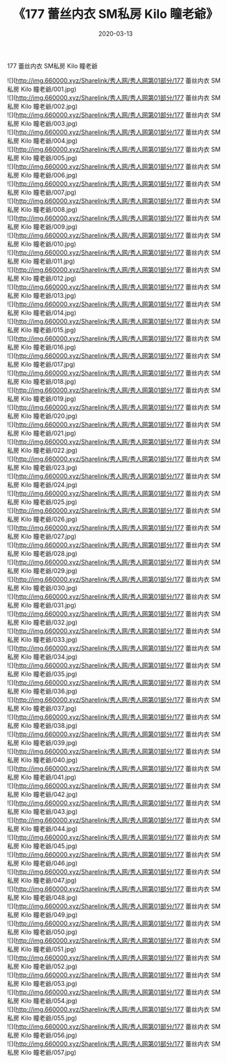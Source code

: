 ﻿---
layout: post
title:  《177 蕾丝内衣 SM私房 Kilo 瞳老爺》
date:   2020-03-13
img: http://img.660000.xyz/Sharelink/秀人网/秀人网第01部分/177 蕾丝内衣 SM私房 Kilo 瞳老爺/000.jpg
categories: [美女, 清纯, 唯美]
---

177 蕾丝内衣 SM私房 Kilo 瞳老爺

  ![](http://img.660000.xyz/Sharelink/秀人网/秀人网第01部分/177 蕾丝内衣 SM私房 Kilo 瞳老爺/001.jpg) <br> ![](http://img.660000.xyz/Sharelink/秀人网/秀人网第01部分/177 蕾丝内衣 SM私房 Kilo 瞳老爺/002.jpg) <br> ![](http://img.660000.xyz/Sharelink/秀人网/秀人网第01部分/177 蕾丝内衣 SM私房 Kilo 瞳老爺/003.jpg) <br> ![](http://img.660000.xyz/Sharelink/秀人网/秀人网第01部分/177 蕾丝内衣 SM私房 Kilo 瞳老爺/004.jpg) <br> ![](http://img.660000.xyz/Sharelink/秀人网/秀人网第01部分/177 蕾丝内衣 SM私房 Kilo 瞳老爺/005.jpg) <br> ![](http://img.660000.xyz/Sharelink/秀人网/秀人网第01部分/177 蕾丝内衣 SM私房 Kilo 瞳老爺/006.jpg) <br> ![](http://img.660000.xyz/Sharelink/秀人网/秀人网第01部分/177 蕾丝内衣 SM私房 Kilo 瞳老爺/007.jpg) <br> ![](http://img.660000.xyz/Sharelink/秀人网/秀人网第01部分/177 蕾丝内衣 SM私房 Kilo 瞳老爺/008.jpg) <br> ![](http://img.660000.xyz/Sharelink/秀人网/秀人网第01部分/177 蕾丝内衣 SM私房 Kilo 瞳老爺/009.jpg) <br> ![](http://img.660000.xyz/Sharelink/秀人网/秀人网第01部分/177 蕾丝内衣 SM私房 Kilo 瞳老爺/010.jpg) <br> ![](http://img.660000.xyz/Sharelink/秀人网/秀人网第01部分/177 蕾丝内衣 SM私房 Kilo 瞳老爺/011.jpg) <br> ![](http://img.660000.xyz/Sharelink/秀人网/秀人网第01部分/177 蕾丝内衣 SM私房 Kilo 瞳老爺/012.jpg) <br> ![](http://img.660000.xyz/Sharelink/秀人网/秀人网第01部分/177 蕾丝内衣 SM私房 Kilo 瞳老爺/013.jpg) <br> ![](http://img.660000.xyz/Sharelink/秀人网/秀人网第01部分/177 蕾丝内衣 SM私房 Kilo 瞳老爺/014.jpg) <br> ![](http://img.660000.xyz/Sharelink/秀人网/秀人网第01部分/177 蕾丝内衣 SM私房 Kilo 瞳老爺/015.jpg) <br> ![](http://img.660000.xyz/Sharelink/秀人网/秀人网第01部分/177 蕾丝内衣 SM私房 Kilo 瞳老爺/016.jpg) <br> ![](http://img.660000.xyz/Sharelink/秀人网/秀人网第01部分/177 蕾丝内衣 SM私房 Kilo 瞳老爺/017.jpg) <br> ![](http://img.660000.xyz/Sharelink/秀人网/秀人网第01部分/177 蕾丝内衣 SM私房 Kilo 瞳老爺/018.jpg) <br> ![](http://img.660000.xyz/Sharelink/秀人网/秀人网第01部分/177 蕾丝内衣 SM私房 Kilo 瞳老爺/019.jpg) <br> ![](http://img.660000.xyz/Sharelink/秀人网/秀人网第01部分/177 蕾丝内衣 SM私房 Kilo 瞳老爺/020.jpg) <br> ![](http://img.660000.xyz/Sharelink/秀人网/秀人网第01部分/177 蕾丝内衣 SM私房 Kilo 瞳老爺/021.jpg) <br> ![](http://img.660000.xyz/Sharelink/秀人网/秀人网第01部分/177 蕾丝内衣 SM私房 Kilo 瞳老爺/022.jpg) <br> ![](http://img.660000.xyz/Sharelink/秀人网/秀人网第01部分/177 蕾丝内衣 SM私房 Kilo 瞳老爺/023.jpg) <br> ![](http://img.660000.xyz/Sharelink/秀人网/秀人网第01部分/177 蕾丝内衣 SM私房 Kilo 瞳老爺/024.jpg) <br> ![](http://img.660000.xyz/Sharelink/秀人网/秀人网第01部分/177 蕾丝内衣 SM私房 Kilo 瞳老爺/025.jpg) <br> ![](http://img.660000.xyz/Sharelink/秀人网/秀人网第01部分/177 蕾丝内衣 SM私房 Kilo 瞳老爺/026.jpg) <br> ![](http://img.660000.xyz/Sharelink/秀人网/秀人网第01部分/177 蕾丝内衣 SM私房 Kilo 瞳老爺/027.jpg) <br> ![](http://img.660000.xyz/Sharelink/秀人网/秀人网第01部分/177 蕾丝内衣 SM私房 Kilo 瞳老爺/028.jpg) <br> ![](http://img.660000.xyz/Sharelink/秀人网/秀人网第01部分/177 蕾丝内衣 SM私房 Kilo 瞳老爺/029.jpg) <br> ![](http://img.660000.xyz/Sharelink/秀人网/秀人网第01部分/177 蕾丝内衣 SM私房 Kilo 瞳老爺/030.jpg) <br> ![](http://img.660000.xyz/Sharelink/秀人网/秀人网第01部分/177 蕾丝内衣 SM私房 Kilo 瞳老爺/031.jpg) <br> ![](http://img.660000.xyz/Sharelink/秀人网/秀人网第01部分/177 蕾丝内衣 SM私房 Kilo 瞳老爺/032.jpg) <br> ![](http://img.660000.xyz/Sharelink/秀人网/秀人网第01部分/177 蕾丝内衣 SM私房 Kilo 瞳老爺/033.jpg) <br> ![](http://img.660000.xyz/Sharelink/秀人网/秀人网第01部分/177 蕾丝内衣 SM私房 Kilo 瞳老爺/034.jpg) <br> ![](http://img.660000.xyz/Sharelink/秀人网/秀人网第01部分/177 蕾丝内衣 SM私房 Kilo 瞳老爺/035.jpg) <br> ![](http://img.660000.xyz/Sharelink/秀人网/秀人网第01部分/177 蕾丝内衣 SM私房 Kilo 瞳老爺/036.jpg) <br> ![](http://img.660000.xyz/Sharelink/秀人网/秀人网第01部分/177 蕾丝内衣 SM私房 Kilo 瞳老爺/037.jpg) <br> ![](http://img.660000.xyz/Sharelink/秀人网/秀人网第01部分/177 蕾丝内衣 SM私房 Kilo 瞳老爺/038.jpg) <br> ![](http://img.660000.xyz/Sharelink/秀人网/秀人网第01部分/177 蕾丝内衣 SM私房 Kilo 瞳老爺/039.jpg) <br> ![](http://img.660000.xyz/Sharelink/秀人网/秀人网第01部分/177 蕾丝内衣 SM私房 Kilo 瞳老爺/040.jpg) <br> ![](http://img.660000.xyz/Sharelink/秀人网/秀人网第01部分/177 蕾丝内衣 SM私房 Kilo 瞳老爺/041.jpg) <br> ![](http://img.660000.xyz/Sharelink/秀人网/秀人网第01部分/177 蕾丝内衣 SM私房 Kilo 瞳老爺/042.jpg) <br> ![](http://img.660000.xyz/Sharelink/秀人网/秀人网第01部分/177 蕾丝内衣 SM私房 Kilo 瞳老爺/043.jpg) <br> ![](http://img.660000.xyz/Sharelink/秀人网/秀人网第01部分/177 蕾丝内衣 SM私房 Kilo 瞳老爺/044.jpg) <br> ![](http://img.660000.xyz/Sharelink/秀人网/秀人网第01部分/177 蕾丝内衣 SM私房 Kilo 瞳老爺/045.jpg) <br> ![](http://img.660000.xyz/Sharelink/秀人网/秀人网第01部分/177 蕾丝内衣 SM私房 Kilo 瞳老爺/046.jpg) <br> ![](http://img.660000.xyz/Sharelink/秀人网/秀人网第01部分/177 蕾丝内衣 SM私房 Kilo 瞳老爺/047.jpg) <br> ![](http://img.660000.xyz/Sharelink/秀人网/秀人网第01部分/177 蕾丝内衣 SM私房 Kilo 瞳老爺/048.jpg) <br> ![](http://img.660000.xyz/Sharelink/秀人网/秀人网第01部分/177 蕾丝内衣 SM私房 Kilo 瞳老爺/049.jpg) <br> ![](http://img.660000.xyz/Sharelink/秀人网/秀人网第01部分/177 蕾丝内衣 SM私房 Kilo 瞳老爺/050.jpg) <br> ![](http://img.660000.xyz/Sharelink/秀人网/秀人网第01部分/177 蕾丝内衣 SM私房 Kilo 瞳老爺/051.jpg) <br> ![](http://img.660000.xyz/Sharelink/秀人网/秀人网第01部分/177 蕾丝内衣 SM私房 Kilo 瞳老爺/052.jpg) <br> ![](http://img.660000.xyz/Sharelink/秀人网/秀人网第01部分/177 蕾丝内衣 SM私房 Kilo 瞳老爺/053.jpg) <br> ![](http://img.660000.xyz/Sharelink/秀人网/秀人网第01部分/177 蕾丝内衣 SM私房 Kilo 瞳老爺/054.jpg) <br> ![](http://img.660000.xyz/Sharelink/秀人网/秀人网第01部分/177 蕾丝内衣 SM私房 Kilo 瞳老爺/055.jpg) <br> ![](http://img.660000.xyz/Sharelink/秀人网/秀人网第01部分/177 蕾丝内衣 SM私房 Kilo 瞳老爺/056.jpg) <br> ![](http://img.660000.xyz/Sharelink/秀人网/秀人网第01部分/177 蕾丝内衣 SM私房 Kilo 瞳老爺/057.jpg) <br>
